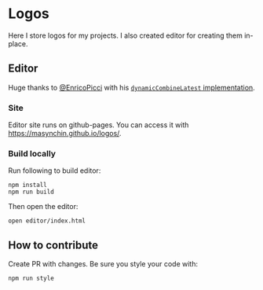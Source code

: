 # Logos

Here I store logos for my projects.
I also created editor for creating them in-place.

## Editor

Huge thanks to [@EnricoPicci](https://github.com/EnricoPicci)
with his [`dynamicCombineLatest` implementation](
https://stackoverflow.com/a/72115266/17886849).

### Site

Editor site runs on github-pages.
You can access it with <https://masynchin.github.io/logos/>.

### Build locally

Run following to build editor:

~~~shell
npm install
npm run build
~~~

Then open the editor:

~~~shell
open editor/index.html
~~~

## How to contribute

Create PR with changes. Be sure you style your code with:

~~~shell
npm run style
~~~
